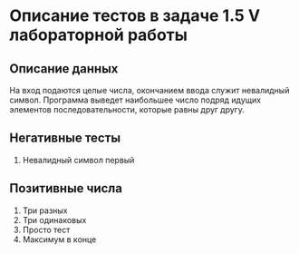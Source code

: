# Описание тестов в задаче 1.5 V лабораторной работы
## Описание данных
На вход подаются целые числа, окончанием ввода служит невалидный символ. Программа выведет наибольшее число подряд идущих элементов последовательности, которые равны друг другу.
## Негативные тесты
1. Невалидный символ первый
## Позитивные числа
1. Три разных
2. Три одинаковых
3. Просто тест
4. Максимум в конце
